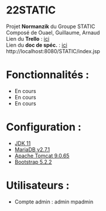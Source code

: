 # 22STATIC

Projet <strong>Normanzik</strong> du Groupe STATIC<br>
Composé de Ouael, Guillaume, Arnaud<br>
Lien du <strong>Trello</strong> : <a href="https://trello.com/b/gDsrHJdT">ici</a><br>
Lien du <strong>doc de spéc.</strong> : <a href="https://docs.google.com/document/d/1TKqBDYrIr0_ypZ0XyzY6gIcUFhe2GVCzsOk2oeA2D5c/edit?usp=sharing">ici</a><br>
http://localhost:8080/STATIC/index.jsp

# Fonctionnalités :
- En cours
- En cours
- En cours

# Configuration : 
- <a href="https://www.oracle.com/fr/java/technologies/javase/jdk11-archive-downloads.html">JDK 11</a>
- <a href="https://mvnrepository.com/artifact/org.mariadb.jdbc/mariadb-java-client/2.7.5">MariaDB v2.7.1</a>
- <a href="https://archive.apache.org/dist/tomcat/tomcat-9/v9.0.65/bin/">Apache Tomcat 9.0.65</a>
- <a href="https://getbootstrap.com/">Bootstrap 5.2.2</a>

# Utilisateurs :
- Compte admin : admin mpadmin

